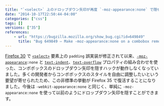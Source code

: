 ```yaml
---
title: "`<select>` 上のドロップダウン矢印が再度 `-moz-appearance:none` で隠せるようになりました"
date: "2014-10-17T22:50:44-04:00"
categories: ["css"]
tags: []
versions: ["35"]
references:
    - url: "https://bugzilla.mozilla.org/show_bug.cgi?id=649849"
      title: "Bug 649849 – Make -moz-appearance:none on a combobox remove the dropdown button"
---
```

[Firefox 30](https://www.fxsitecompat.dev/ja/docs/2014/incorrect-padding-implementation-on-select-has-been-fixed/) で [`<select>`](https://developer.mozilla.org/docs/Web/HTML/Element/select) 要素上の `padding` 誤実装が修正されて以来、[`-moz-appearance`](https://developer.mozilla.org/docs/Web/CSS/-moz-appearance)`:none` と [`text-indent`](https://developer.mozilla.org/docs/Web/CSS/text-indent)、[`text-overflow`](https://developer.mozilla.org/docs/Web/CSS/text-overflow) プロパティの組み合わせを使った、コンボボックスのドロップダウン矢印を隠すハックが動作しなくなっていました。多くの開発者からコンボボックスのスタイルを自由に調整したいという要望が寄せられたため、この非標準の挙動が Firefox 35 で復活することになりました。今後は `-webkit-appearance:none` と同じく、単純に `-moz-appearance:none` を使って以前のようにドロップダウン矢印を隠すことができます。
